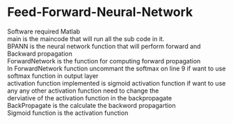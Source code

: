 # Feed-Forward-Neural-Network
Software required Matlab <br/>
 main is the maincode that will run all the sub code in it.<br/>
BPANN is the neural network function that will perform forward and Backward propagation <br/>
ForwardNetwork is the function for computing forward propagation <br/>
In ForwardNetwork function uncommant the softmax on line 9 if want to use softmax function in output layer <br/>
activation function implemented is sigmoid activation function if want to use any any other activation function need to change the <br/> derviative of the activation function in the backpropagate <br/>
BackPropagate is the calculate the backword propagartion <br/>
Sigmoid function is the activation function 
